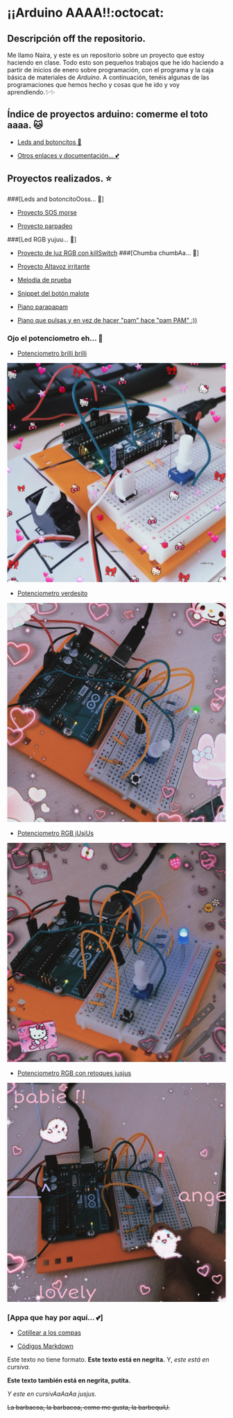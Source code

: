 # ¡¡Arduino AAAA!!:octocat:

## Descripción off the repositorio.

Me llamo Naira, y este es un repositorio sobre un proyecto que estoy haciendo en clase. Todo esto son pequeños trabajos que he ido haciendo a partir de inicios de enero sobre programación, con el programa y la caja básica de materiales de _Arduino_. A continuación, tenéis algunas de las programaciones que hemos hecho y cosas que he ido y voy aprendiendo.:sparkles::sparkles:
## Índice de proyectos arduino: comerme el toto aaaa. :cat:

* [Leds and botoncitos :yellow_heart:](https://github.com/chechiliaa/arduino#proyectos-solo-led-y-botones-yellow_heart)

* [Otros enlaces y documentación... :two_hearts:](https://github.com/chechiliaa/arduino#otros-enlaces-y-documentaci%C3%B3n-two_hearts)

## Proyectos realizados. :star:
###[Leds and botoncitoOoss... :yellow_heart:]

* [Proyecto SOS morse](https://github.com/chechiliaa/arduino/blob/main/Blink_SOS_morse.ino)

* [Proyecto parpadeo](https://github.com/chechiliaa/arduino/blob/main/parpadeo.ino)

###[Led RGB yujuu... :purple_heart:]

* [Proyecto de luz RGB con killSwitch](https://github.com/chechiliaa/arduino/blob/main/triple_luz_naira.ino)
###[Chumba chumbAa... :musical_note:]
* [Proyecto Altavoz irritante](https://github.com/chechiliaa/arduino/blob/main/altavoz.ino)

* [Melodia de prueba](https://github.com/chechiliaa/arduino/blob/main/altavoz_melodia_prueba.ino)

* [Snippet del botón malote](https://github.com/chechiliaa/arduino/blob/main/snippet_kill_switch.cpp)

* [Piano parapapam](https://github.com/chechiliaa/arduino/blob/main/pianOo)

* [Piano que pulsas y en vez de hacer "pam" hace "pam PAM" :))](https://github.com/chechiliaa/arduino/blob/main/piano%20pero%20hace%20chan%20chan%20dos%20veces)

### Ojo el potenciometro eh... :blue_heart:

* [Potenciometro brilli brilli](https://github.com/chechiliaa/arduino/blob/main/potenciometro%20brillibrilli)

![texto](https://github.com/chechiliaa/arduino/blob/main/PicsArt_02-08-12.30.39.jpg)

* [Potenciometro verdesito](https://github.com/chechiliaa/arduino/blob/main/Potenciometro%20verde.ino)

![Foto potenciometro verde](https://github.com/chechiliaa/arduino/blob/main/PicsArt_02-11-12.14.34.jpg)

+ [Potenciometro RGB jUsjUs](https://github.com/chechiliaa/arduino/blob/main/Potenciometro%20RGB.ino)

![eppaa](https://github.com/chechiliaa/arduino/blob/main/PicsArt_02-11-01.07.08.jpg)

* [Potenciometro RGB con retoques jusjus](https://github.com/chechiliaa/arduino/blob/main/Potenciometro%20RGB%20Modificado)

![ujsss](https://github.com/chechiliaa/arduino/blob/main/PicsArt_02-11-01.36.11.jpg)

### [Appa que hay por aquí... :two_hearts:]
* [Cotillear a los compas](https://github.com/d-prieto/arduinoCourse#repositorios-de-alumnos)

* [Códigos Markdown](https://guides.github.com/pdfs/markdown-cheatsheet-online.pdf)

Este texto no tiene formato. **Este texto está en negrita.** Y, _este está en cursiva._

<b>Este texto también está en negrita, putita.</b>

<i>Y este en cursivAaAaAa jusjus.</i>

<del>La barbacoa, la barbacoa, como me gusta, la barbequiU.</del>

